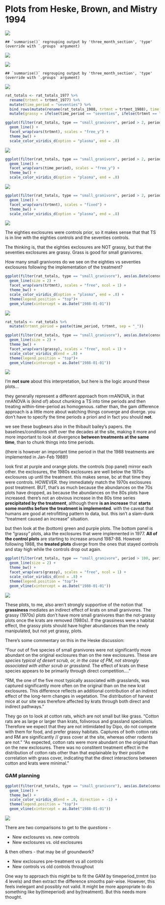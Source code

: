 Plots from Heske, Brown, and Mistry 1994
================

![](thirteen_years_lags_files/figure-gfm/unnamed-chunk-1-1.png)<!-- -->

    ## `summarise()` regrouping output by 'three_month_section', 'type' (override with `.groups` argument)

![](thirteen_years_lags_files/figure-gfm/unnamed-chunk-1-2.png)<!-- -->

![](thirteen_years_lags_files/figure-gfm/unnamed-chunk-2-1.png)<!-- -->

    ## `summarise()` regrouping output by 'three_month_section', 'type' (override with `.groups` argument)

![](thirteen_years_lags_files/figure-gfm/unnamed-chunk-2-2.png)<!-- -->

``` r
rat_totals <- rat_totals_1977 %>%
  rename(trtmnt = trtmnt_1977) %>%
  mutate(time_period = "seventies") %>%
  bind_rows(mutate(rename(rat_totals_1988, trtmnt = trtmnt_1988), time_period = "eighties")) %>%
  mutate(grassy = ifelse(time_period == "seventies", ifelse(trtmnt == "exclosure", TRUE, FALSE), FALSE))

ggplot(filter(rat_totals, type == "small_granivore", period > 2, period < 117), aes(period, nind, color = grassy)) +
  geom_line() +
  facet_wrap(vars(trtmnt), scales = "free_y") +
  theme_bw() +
  scale_color_viridis_d(option = "plasma", end = .8)
```

![](thirteen_years_lags_files/figure-gfm/unnamed-chunk-3-1.png)<!-- -->

``` r
ggplot(filter(rat_totals, type == "small_granivore", period > 2, period < 117), aes(period, nind, color = trtmnt)) +
  geom_line() +
  facet_wrap(vars(time_period), scales = "free_y") +
  theme_bw() +
  scale_color_viridis_d(option = "plasma", end = .8)
```

![](thirteen_years_lags_files/figure-gfm/unnamed-chunk-3-2.png)<!-- -->

``` r
ggplot(filter(rat_totals, type == "small_granivore", period > 2, period < 117), aes(period, nind, color = time_period)) +
  geom_line() +
  facet_wrap(vars(trtmnt), scales = "fixed") +
  theme_bw() +
  scale_color_viridis_d(option = "plasma", end = .8)
```

![](thirteen_years_lags_files/figure-gfm/unnamed-chunk-3-3.png)<!-- -->

The eighties exclosures were controls prior, so it makes sense that that
TS is in line with the eighties controls and the seventies controls.

The thinking is, that the eighties exclosures are NOT grassy, but that
the seventies exclosures are grassy. Grass is good for small granivores.

How many small granivores do we see on the eighties vs seventies
exclosures following the implementation of the treatment?

``` r
ggplot(filter(rat_totals, type == "small_granivore"), aes(as.Date(censusdate), nind, color = time_period)) +
  geom_line(size = 2) +
  facet_wrap(vars(trtmnt), scales = "free", ncol = 1) +
  theme_bw() +
  scale_color_viridis_d(option = "plasma", end = .8) +
  theme(legend.position = "top")+
  geom_vline(xintercept = as.Date("1988-01-01"))
```

![](thirteen_years_lags_files/figure-gfm/unnamed-chunk-4-1.png)<!-- -->

``` r
rat_totals <- rat_totals %>%
  mutate(trtmnt_period = paste(time_period, trtmnt, sep = "_"))

ggplot(filter(rat_totals, type == "small_granivore"), aes(as.Date(censusdate), nind, color= trtmnt, group = trtmnt_period)) +
  geom_line(size = 2) +
  theme_bw() +
  facet_wrap(vars(grassy), scales = "free", ncol = 1) +
  scale_color_viridis_d(end = .8) +
  theme(legend.position = "top")+
  geom_vline(xintercept = as.Date("1988-01-01"))
```

![](thirteen_years_lags_files/figure-gfm/unnamed-chunk-4-2.png)<!-- -->

I’m **not sure** about this interpretation, but here is the logic around
these plots…

they generally represent a different approach from rmANOVA, in that
rmANOVA is (kind of) about chunking a TS into time periods and then
treating within-time-period as homogenous. rather than, the gam
difference approach is a little more about watching things converge and
diverge. you don’t have to specify the time periods a priori and in fact
you should **not**.

we see these bugbears also in the thibault bailey’s papers. the
baselines/conditions shift over the decades at the site, making it more
and more important to look at divergence **between treatments at the
same time**, than to chunk things into time periods.

(there is however an important time period in that the 1988 treatments
are implemented in Jan-Feb 1988\!)

look first at purple and orange plots. the controls (top panel) mirror
each other. the exclosures, the 1980s exclosures are well below the
1970s exclosures up until the treatment. this makes sense, bc at that
time they were controls. HOWEVER. they immediately match the 1970s
exclosures post treatment. BUT, that’s as much because the abundances on
the 70s plots have dropped, as because the abundances on the 80s plots
have increased. there’s not an obvious increase in the 80s time series
**precipitated by the treatment**, although there **is an increase**
that **starts some months before the treatment is implemented**. with
the caveat that humans are good at retrofitting pattern to data, but.
this isn’t a slam-dunk “treatment caused an increase” situation.

but then look at the (bottom) green and purple plots. The bottom panel
is the “grassy” plots, aka the exclosures that were implemented in 1977.
**All of the control plots** are starting to increase around 1987-88.
However following 1988, the **treated plots** diverge from the ones that
stayed controls and stay high while the controls drop out again.

``` r
ggplot(filter(rat_totals, type == "small_granivore", period > 100, period < 155), aes(as.Date(censusdate), nind, color= trtmnt, group = trtmnt_period)) +
  geom_line(size = 2) +
  theme_bw() +
  facet_wrap(vars(grassy), scales = "free", ncol = 1) +
  scale_color_viridis_d(end = .8) +
  theme(legend.position = "top")+
  geom_vline(xintercept = as.Date("1988-01-01"))
```

![](thirteen_years_lags_files/figure-gfm/unnamed-chunk-5-1.png)<!-- -->

These plots, to me, also aren’t strongly supportive of the notion that
**grassiness** mediates an indirect effect of krats on small granivores.
The grassy (1970s) plots don’t have more small granivores than the
not-grassy plots once the krats are removed (1980s). If the grassiness
were a habitat effect, the grassy plots should have higher abundances
than the newly manipulated, but not yet grassy, plots.

There’s some commentary on this in the Heske discussion:

“Four out of five species of small granivores were not significantly
more abundant on the original exclosures than on the new exclosures.
These are *species typical of desert scrub, or, in the case of PM, not
strongly associated with either scrub or grassland.* The effect of krats
on these species appears to be primarily through direct competition….”

“RM, the one of the five most typically associated with grasslands, was
captured significantly more often on the original than on the new krat
exclosures. This difference reflects an additional contribution of an
indirect effect of the long-term changes in vegetation. The distribution
of harvest mice at our site was therefore affected by krats through both
direct and indirect pathways.”

They go on to look at cotton rats, which are not small but like grass.
“Cotton rats are as large or larger than krats, folivorous and
grassland specialists. Therefore we expect that they are not intimidated
by Dipo, do not compete with them for food, and prefer grassy habitats.
Captures of both cotton rats and RM are significantly // grass cover at
the site, whereas other rodents are not.” “As expected, cotton rats were
more abundant on the original than on the new exclosures. There was no
constitent treatment effect in the distribution of cotton rats other
than that explainable by their positive correlation with grass cover,
indicating that the direct interactions between cotton and krats were
minimal.”

### GAM planning

``` r
ggplot(filter(rat_totals, type == "small_granivore"), aes(as.Date(censusdate), nind, color= trtmnt, linetype = time_period)) +
  geom_line() +
  theme_bw() +
  scale_color_viridis_d(end = .8, direction = -1) +
  theme(legend.position = "top")+
  geom_vline(xintercept = as.Date("1988-01-01"))
```

![](thirteen_years_lags_files/figure-gfm/unnamed-chunk-6-1.png)<!-- -->

There are two comparisons to get to the *questions* -

  - New exclosures vs. new controls
  - New exclosures vs. old exclosures

& then others - that may be of groundwork?

  - New exclosures pre-treatment vs all controls
  - New controls vs old controls throughout

One way to approach this might be to fit the GAM by timeperiod\_trmtnt
(so 4 levels) and then extract the difference smooths pair-wise.
However, this feels inelegant and possibly not valid. It might be more
appropriate to do something like by(timeperiod) and by(treatment). But
this needs more thought.
